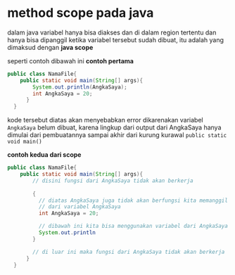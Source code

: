 # method scope pada java

dalam java variabel hanya bisa diakses dan di dalam region tertentu dan hanya bisa dipanggil ketika variabel tersebut sudah dibuat, itu adalah yang dimaksud dengan **java scope**

seperti contoh dibawah ini
**contoh pertama**
```java
public class NamaFile{
    public static void main(String[] args){
        System.out.println(AngkaSaya);
        int AngkaSaya = 20;
      }
  }
```
kode tersebut diatas akan menyebabkan error dikarenakan variabel ``AngkaSaya`` belum dibuat, karena lingkup dari output dari AngkaSaya hanya dimulai dari pembuatannya sampai akhir dari kurung kurawal  ``public static void main()``

**contoh kedua dari scope**
```java
public class NamaFile{
    public static void main(String[] args){
        // disini fungsi dari AngkaSaya tidak akan berkerja
        
        {
          // diatas AngkaSaya juga tidak akan berfungsi kita memanggil
          // dari variabel AngkaSaya
          int AngkaSaya = 20;

          // dibawah ini kita bisa menggunakan variabel dari AngkaSaya
          System.out.println
        }

        // di luar ini maka fungsi dari AngkaSaya tidak akan berkerja
      }
  }
```
